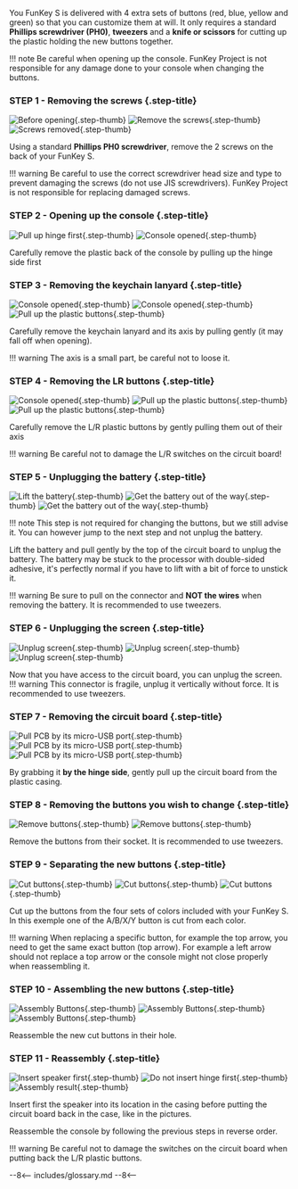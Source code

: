 You FunKey S is delivered with 4 extra sets of buttons (red, blue, yellow and green) so that you can customize them at will. It only requires a standard **Phillips
screwdriver (PH0)**, **tweezers** and a **knife or scissors** for cutting up the plastic holding the new buttons together.

!!! note
	Be careful when opening up the console. FunKey Project is not responsible for any damage done to your console when changing the buttons.

### **STEP 1 - Removing the screws** {.step-title}

![Before opening](/assets/images/disassembly/IMG_8800.jpg){.step-thumb}
![Remove the screws](/assets/images/disassembly/IMG_8801.jpg){.step-thumb}
![Screws removed](/assets/images/disassembly/IMG_8803.jpg){.step-thumb}

Using a standard **Phillips PH0 screwdriver**, remove the 2 screws on
the back of your FunKey S.

!!! warning
	Be careful to use the correct screwdriver head size and type to
	prevent damaging the screws (do not use JIS screwdrivers). 
	FunKey Project is not responsible for replacing damaged screws.

### **STEP 2 - Opening up the console** {.step-title}

![Pull up hinge first](/assets/images/disassembly/IMG_8848.jpg){.step-thumb}
![Console opened](/assets/images/disassembly/IMG_8989.jpg){.step-thumb}

Carefully remove the plastic back of the console by pulling up the hinge side first

### **STEP 3 - Removing the keychain lanyard** {.step-title}

![Console opened](/assets/images/disassembly/IMG_8994.jpg){.step-thumb}
![Console opened](/assets/images/disassembly/IMG_8993.jpg){.step-thumb}
![Pull up the plastic buttons](/assets/images/disassembly/IMG_8896.jpg){.step-thumb}

Carefully remove the keychain lanyard and its axis by pulling gently (it may fall off when opening).

!!! warning
    The axis is a small part, be careful not to loose it.

### **STEP 4 - Removing the LR buttons** {.step-title}

![Console opened](/assets/images/disassembly/IMG_8846.jpg){.step-thumb}
![Pull up the plastic buttons](/assets/images/disassembly/IMG_8844.jpg){.step-thumb}
![Pull up the plastic buttons](/assets/images/disassembly/IMG_8900.jpg){.step-thumb}

Carefully remove the L/R plastic buttons by gently pulling them out of their axis

!!! warning
    Be careful not to damage the L/R switches on the circuit board!

### **STEP 5 - Unplugging the battery** {.step-title}

![Lift the battery](/assets/images/disassembly/IMG_8818.jpg){.step-thumb}
![Get the battery out of the way](/assets/images/disassembly/IMG_8828.jpg){.step-thumb}
![Get the battery out of the way](/assets/images/disassembly/IMG_8986_arrow.jpg){.step-thumb}

!!! note
	This step is not required for changing the buttons, but we still advise it. You can however jump to the next step and not unplug the battery.

Lift the battery and pull gently by the top of the circuit board to unplug the battery. The battery may be stuck to the processor with double-sided adhesive, it's perfectly normal if you have to lift with a bit of force to unstick it. 

!!! warning
	Be sure to pull on the connector and **NOT the wires** when removing the battery. It is recommended to use tweezers.

### **STEP 6 - Unplugging the screen** {.step-title}

![Unplug screen](/assets/images/disassembly/IMG_8964.jpg){.step-thumb}
![Unplug screen](/assets/images/disassembly/IMG_8963.jpg){.step-thumb}
![Unplug screen](/assets/images/disassembly/IMG_8938.jpg){.step-thumb}

Now that you have access to the circuit board, you can unplug the screen. 
!!! warning
	This connector is fragile, unplug it vertically without force. It is recommended to use tweezers.

### **STEP 7 - Removing the circuit board** {.step-title}

![Pull PCB by its micro-USB port](/assets/images/disassembly/IMG_8942.jpg){.step-thumb}
![Pull PCB by its micro-USB port](/assets/images/disassembly/IMG_8943.jpg){.step-thumb}
![Pull PCB by its micro-USB port](/assets/images/disassembly/IMG_8902.jpg){.step-thumb}

By grabbing it **by the hinge side**, gently pull up the circuit board from the plastic casing.

### **STEP 8 - Removing the buttons you wish to change** {.step-title}

![Remove buttons](/assets/images/disassembly/IMG_8934.jpg){.step-thumb}
![Remove buttons](/assets/images/disassembly/IMG_8905.jpg){.step-thumb}

Remove the buttons from their socket. It is recommended to use tweezers.

### **STEP 9 - Separating the new buttons** {.step-title}

![Cut buttons](/assets/images/disassembly/IMG_8892.jpg){.step-thumb}
![Cut buttons](/assets/images/disassembly/IMG_8923.jpg){.step-thumb}
![Cut buttons](/assets/images/disassembly/IMG_8929.jpg){.step-thumb}

Cut up the buttons from the four sets of colors included with your FunKey S. 
In this exemple one of the A/B/X/Y button is cut from each color.

!!! warning
	When replacing a specific button, for example the top arrow, you need to get the same exact button (top arrow). For example a left arrow should not replace a top arrow or the console might not close properly when reassembling it.

### **STEP 10 - Assembling the new buttons** {.step-title}

![Assembly Buttons](/assets/images/disassembly/IMG_8910.jpg){.step-thumb}
![Assembly Buttons](/assets/images/disassembly/IMG_8915.jpg){.step-thumb}
![Assembly Buttons](/assets/images/disassembly/IMG_8945.jpg){.step-thumb}

Reassemble the new cut buttons in their hole.

### **STEP 11 - Reassembly** {.step-title}

![Insert speaker first](/assets/images/disassembly/IMG_9013_YES.jpg){.step-thumb}
![Do not insert hinge first](/assets/images/disassembly/IMG_9015_NO.jpg){.step-thumb}
![Assembly result](/assets/images/disassembly/IMG_8891.jpg){.step-thumb}

Insert first the speaker into its location in the casing before
putting the circuit board back in the case, like in the pictures.

Reassemble the console by following the previous steps in reverse order.

!!! warning
    Be careful not to damage the switches on the circuit board when
    putting back the L/R plastic buttons.


--8<--
includes/glossary.md
--8<--